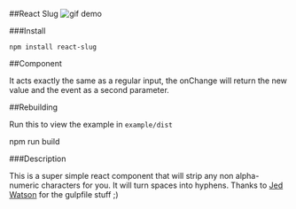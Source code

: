 ##React Slug
![gif demo](https://s3.amazonaws.com/f.cl.ly/items/2N330o430g3g2s2e0S0E/Screen%20Recording%202015-02-27%20at%2005.02%20PM.gif)

###Install

`npm install react-slug`

##Component

It acts exactly the same as a regular input, the onChange will return the new value and the event as a second parameter.

  <Slug value="this will be stringified" onChange={this.handleChange} className="test" />

##Rebuilding
  
  Run this to view the example in `example/dist`

  npm run build

###Description

This is a super simple react component that will strip any non alpha-numeric characters for you. It will turn spaces into hyphens. 
Thanks to [Jed Watson](http://github.com/jedwatson) for the gulpfile stuff ;)
